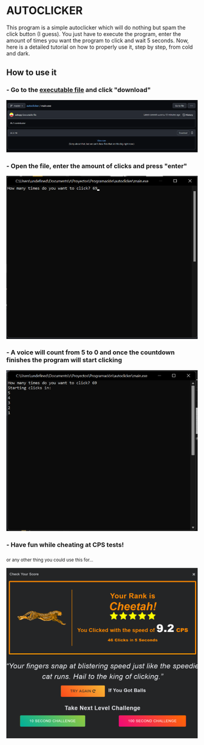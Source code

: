 # AUTOCLICKER
This program is a simple autoclicker which will do nothing but spam the click button (I guess). You just have to execute the program, enter the amount of times you want the program to click and wait 5 seconds. Now, here is a detailed tutorial on how to properly use it, step by step, from cold and dark.

## How to use it
### - Go to the [executable file](https://github.com/sokopy/autoclicker/blob/master/autoclicker.exe) and click "download"

![download image](./img/download.png)

### - Open the file, enter the amount of clicks and press "enter"

![clicks image](./img/clicks.png)

### - A voice will count from 5 to 0 and once the countdown finishes the program will start clicking

![countdown image](./img/count.png)

### - Have fun while cheating at CPS tests!

<sub>or any other thing you could use this for...</sub>

![XD](./img/lmfao.png)